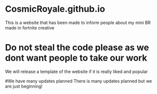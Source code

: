# CosmicRoyale.github.io
This is a website that has been made to inform people about my mini BR made in fortnite creative

# Do not steal the code please as we dont want people to take our work
We will release a template of the website if it is really liked and popular

#We have many updates planned
There is many updates planned but we are just beginning!
